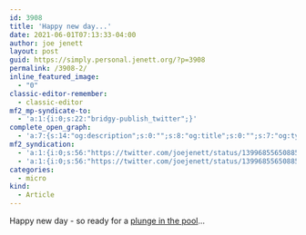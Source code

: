 ```yaml
---
id: 3908
title: 'Happy new day...'
date: 2021-06-01T07:13:33-04:00
author: joe jenett
layout: post
guid: https://simply.personal.jenett.org/?p=3908
permalink: /3908-2/
inline_featured_image:
  - "0"
classic-editor-remember:
  - classic-editor
mf2_mp-syndicate-to:
  - 'a:1:{i:0;s:22:"bridgy-publish_twitter";}'
complete_open_graph:
  - 'a:7:{s:14:"og:description";s:0:"";s:8:"og:title";s:0:"";s:7:"og:type";s:0:"";s:12:"twitter:card";s:7:"summary";s:15:"twitter:creator";s:0:"";s:19:"twitter:description";s:0:"";s:8:"og:image";s:0:"";}'
mf2_syndication:
  - 'a:1:{i:0;s:56:"https://twitter.com/joejenett/status/1399685565088514053";}'
  - 'a:1:{i:0;s:56:"https://twitter.com/joejenett/status/1399685565088514053";}'
categories:
  - micro
kind:
  - Article
---
```

Happy new day - so ready for a [plunge in the pool](https://joe.jenett.org/#the%20oasis)...